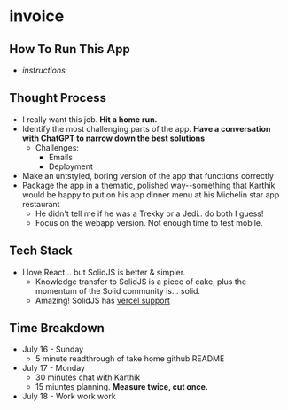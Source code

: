 # invoice

## How To Run This App

- _instructions_

## Thought Process

- I really want this job. <b>Hit a home run.</b>
- Identify the most challenging parts of the app. <b>Have a conversation with ChatGPT to narrow down the best solutions</b>
  - Challenges:
    - Emails
    - Deployment
- Make an untstyled, boring version of the app that functions correctly
- Package the app in a thematic, polished way--something that Karthik would be happy to put on his app dinner menu at his Michelin star app restaurant
  - He didn't tell me if he was a Trekky or a Jedi.. do both I guess!
  - Focus on the webapp version. Not enough time to test mobile.

## Tech Stack

- I love React... but SolidJS is better & simpler.
  - Knowledge transfer to SolidJS is a piece of cake, plus the momentum of the Solid community is... solid.
  - Amazing! SolidJS has [vercel support](https://docs.solidjs.com/guides/how-to-guides/deployment/deploying-to-vercel)

## Time Breakdown

- July 16 - Sunday
  - 5 minute readthrough of take home github README
- July 17 - Monday
  - 30 minutes chat with Karthik
  - 15 miuntes planning. <b>Measure twice, cut once.</b>
- July 18 - Work work work
